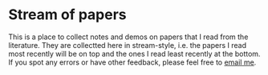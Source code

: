 # Stream of papers

This is a place to collect notes and demos on papers that I read from the literature.
They are collectted here in stream-style, i.e. the papers I read most recently will be on top and the ones I read least recently at the bottom.
If you spot any errors or have other feedback, please feel free to [email me](mailto:stratismar@gmail.com).